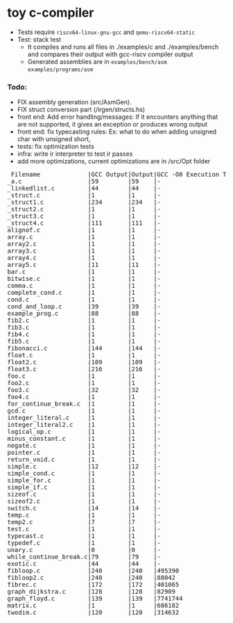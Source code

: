 # toy c-compiler

- Tests require `riscv64-linux-gnu-gcc` and `qemu-riscv64-static`
- Test: stack test
   * It compiles and runs all files in ./examples/c and ./examples/bench and compares their output with gcc-riscv compiler output 
   * Generated assemblies are in `examples/bench/asm` `examples/programs/asm`

### Todo: 

- FIX assembly generation (src/AsmGen). 
- FIX struct conversion part (/irgen/structs.hs)
- front end: Add error handling/messages:  If it encounters anything that are not supported, it gives an exception or produces wrong output
- front end: fix typecasting rules: Ex: what to do when adding unsigned char with unsigned short, 
- tests: fix optimization tests    
- infra: write ir interpreter to test ir passes
- add more optimizations, current optimizations are in /src/Opt folder

<pre>
 Filename             |GCC Output|Output|GCC -O0 Execution Time|Execution Time|% Faster
_a.c                  |59        |59    |-                     |-             |-                             
_linkedlist.c         |44        |44    |-                     |-             |-                             
_struct.c             |1         |1     |-                     |-             |-                             
_struct1.c            |234       |234   |-                     |-             |-                             
_struct2.c            |1         |1     |-                     |-             |-                             
_struct3.c            |1         |1     |-                     |-             |-                             
_struct4.c            |111       |111   |-                     |-             |-                             
alignof.c             |1         |1     |-                     |-             |-                             
array.c               |1         |1     |-                     |-             |-                             
array2.c              |1         |1     |-                     |-             |-                             
array3.c              |1         |1     |-                     |-             |-                             
array4.c              |1         |1     |-                     |-             |-                             
array5.c              |11        |11    |-                     |-             |-                             
bar.c                 |1         |1     |-                     |-             |-                             
bitwise.c             |1         |1     |-                     |-             |-                             
comma.c               |1         |1     |-                     |-             |-                             
complete_cond.c       |1         |1     |-                     |-             |-                             
cond.c                |1         |1     |-                     |-             |-                             
cond_and_loop.c       |39        |39    |-                     |-             |-                             
example_prog.c        |88        |88    |-                     |-             |-                             
fib2.c                |1         |1     |-                     |-             |-                             
fib3.c                |1         |1     |-                     |-             |-                             
fib4.c                |1         |1     |-                     |-             |-                             
fib5.c                |1         |1     |-                     |-             |-                             
fibonacci.c           |144       |144   |-                     |-             |-                             
float.c               |1         |1     |-                     |-             |-                             
float2.c              |109       |109   |-                     |-             |-                             
float3.c              |216       |216   |-                     |-             |-                             
foo.c                 |1         |1     |-                     |-             |-                             
foo2.c                |1         |1     |-                     |-             |-                             
foo3.c                |32        |32    |-                     |-             |-                             
foo4.c                |1         |1     |-                     |-             |-                             
for_continue_break.c  |1         |1     |-                     |-             |-                             
gcd.c                 |1         |1     |-                     |-             |-                             
integer_literal.c     |1         |1     |-                     |-             |-                             
integer_literal2.c    |1         |1     |-                     |-             |-                             
logical_op.c          |1         |1     |-                     |-             |-                             
minus_constant.c      |1         |1     |-                     |-             |-                             
negate.c              |1         |1     |-                     |-             |-                             
pointer.c             |1         |1     |-                     |-             |-                             
return_void.c         |1         |1     |-                     |-             |-                             
simple.c              |12        |12    |-                     |-             |-                             
simple_cond.c         |1         |1     |-                     |-             |-                             
simple_for.c          |1         |1     |-                     |-             |-                             
simple_if.c           |1         |1     |-                     |-             |-                             
sizeof.c              |1         |1     |-                     |-             |-                             
sizeof2.c             |1         |1     |-                     |-             |-                             
switch.c              |14        |14    |-                     |-             |-                             
temp.c                |1         |1     |-                     |-             |-                             
temp2.c               |7         |7     |-                     |-             |-                             
test.c                |1         |1     |-                     |-             |-                             
typecast.c            |1         |1     |-                     |-             |-                             
typedef.c             |1         |1     |-                     |-             |-                             
unary.c               |0         |0     |-                     |-             |-                             
while_continue_break.c|79        |79    |-                     |-             |-                             
exotic.c              |44        |44    |-                     |-             |-                             
fibloop.c             |240       |240   |495390                |49229         |906
fibloop2.c            |240       |240   |88042                 |40940         |115
fibrec.c              |172       |172   |401065                |326396        |22
graph_dijkstra.c      |128       |128   |82909                 |65854         |25
graph_floyd.c         |139       |139   |7741744               |3992580       |93
matrix.c              |1         |1     |686182                |328565        |108
twodim.c              |120       |120   |314632                |212372        |48
</pre>
